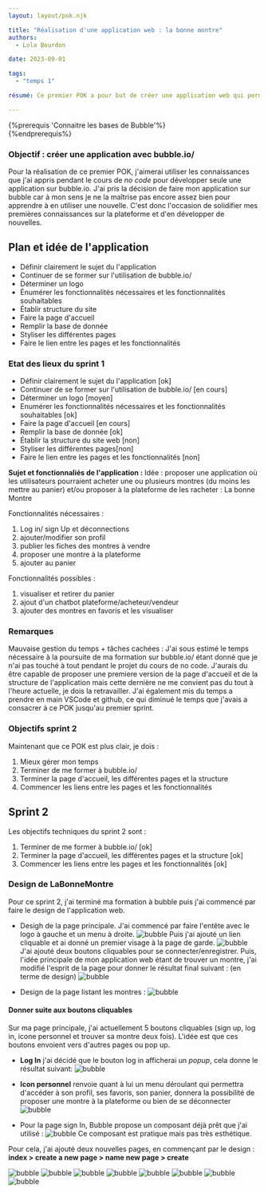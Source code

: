 ```yaml
---
layout: layout/pok.njk

title: "Réalisation d'une application web : la bonne montre"
authors:
  - Lola Bourdon

date: 2023-09-01

tags: 
  - "temps 1"

résumé: Ce premier POK a pour but de créer une application web qui permettrait de revendre des montres d'occasions entre particuliers à Marseille en utilisant la plateforme bubble.io/ que j'ai récemment appris à utiliser.

---
```


{%prerequis 'Connaitre les bases de Bubble'%}  
{%endprerequis%}

### Objectif : créer une application avec bubble.io/

Pour la réalisation de ce premier POK, j'aimerai utiliser les connaissances que j'ai appris pendant le cours de *no code* pour développer seule une application sur bubble.io. J'ai pris la décision de faire mon application sur bubble car à mon sens je ne la maîtrise pas encore assez bien pour apprendre à en utiliser une nouvelle. C'est donc l'occasion de solidifier mes premières connaissances sur la plateforme et d'en développer de nouvelles.

## Plan et idée de l'application

- Définir clairement le sujet du l'application
- Continuer de se former sur l'utilisation de bubble.io/
- Déterminer un logo
- Énumérer les fonctionnalités nécessaires et les fonctionnalités souhaitables
- Établir structure du site
- Faire la page d'accueil
- Remplir la base de donnée
- Styliser les différentes pages
- Faire le lien entre les pages et les fonctionnalités

### Etat des lieux du sprint 1

- Définir clairement le sujet du l'application [ok]
- Continuer de se former sur l'utilisation de bubble.io/ [en cours]
- Déterminer un logo [moyen]
- Enumérer les fonctionnalités nécessaires et les fonctionnalités souhaitables [ok]
- Faire la page d'accueil [en cours]
- Remplir la base de donnée [ok]
- Établir la structure du site web [non]
- Styliser les différentes pages[non]
- Faire le lien entre les pages et les fonctionnalités [non]

**Sujet et fonctionnaliés de l'application :**
Idée : proposer une application où les utilisateurs pourraient acheter une ou plusieurs montres (du moins les mettre au panier) et/ou proposer à la plateforme de les racheter : La bonne Montre

Fonctionnalités nécessaires :

1. Log in/ sign Up et déconnections
2. ajouter/modifier son profil
3. publier les fiches des montres à vendre
4. proposer une montre à la plateforme
5. ajouter au panier

Fonctionnalités possibles :

1. visualiser et retirer du panier
2. ajout d'un chatbot plateforme/acheteur/vendeur
3. ajouter des montres en favoris et les visualiser

### Remarques

Mauvaise gestion du temps + tâches cachées : J'ai sous estimé le temps nécessaire à la poursuite de ma formation sur bubble.io/ étant donné que je n'ai pas touché à tout pendant le projet du cours de no code. J'aurais du être capable de proposer une premiere version de la page d'accueil et de la structure de l'application mais cette dernière ne me convient pas du tout à l'heure actuelle, je dois la retravailler. J'ai également mis du temps a prendre en main VSCode et github, ce qui diminué le temps que j'avais a consacrer à ce POK jusqu'au premier sprint.

### Objectifs sprint 2

Maintenant que ce POK est plus clair, je dois :

1. Mieux gérer mon temps
2. Terminer de me former à bubble.io/
3. Terminer la page d'accueil, les différentes pages et la structure
4. Commencer les liens entre les pages et les fonctionnalités

## Sprint 2

Les objectifs techniques du sprint 2 sont :

1. Terminer de me former à bubble.io/ [ok]
2. Terminer la page d'accueil, les différentes pages et la structure [ok]
3. Commencer les liens entre les pages et les fonctionnalités [ok]

### Design de LaBonneMontre

 Pour ce sprint 2, j'ai terminé ma formation à bubble puis j'ai commencé par faire le design de l'application web.
- Desigh de la page principale.
 J'ai commencé par faire l'entête avec le logo  à gauche et un menu à droite.
![bubble](screen_pok1.png)
Puis j'ai ajouté un lien cliquable et ai donné un premier visage à la page de garde.
![bubble](screen_pok2.png)
J'ai ajouté deux boutons cliquables pour se connecter/enregistrer. Puis, l'idée principale de mon application web étant de trouver un montre, j'ai modifié l'esprit de la page pour donner le résultat final suivant : (en terme de design)
![bubble](screen_accueil.png)

- Design de la page listant les montres : 
![bubble](screen_liste_montre.png)

#### Donner suite aux boutons cliquables

Sur ma page principale, j'ai actuellement 5 boutons cliquables (sign up, log in, icone personnel et trouver sa montre deux fois). L'idée est que ces boutons envoient vers d'autres pages ou pop up.

* **Log In** j'ai décidé que le bouton log in afficherai un *popup*, cela donne le résultat suivant:
![bubble](screen_login.png)
* **Icon personnel** renvoie quant à lui un menu déroulant qui permettra d'accéder à son profil, ses favoris, son panier, donnera la possibilité de proposer une montre à la plateforme ou bien de se déconnecter
![bubble](screen_menu.png)

* Pour la page sign In, Bubble propose un composant déjà prêt que j'ai utilisé :
![bubble](scree_signup.png)
Ce composant est pratique mais pas très esthétique.

Pour cela, j'ai ajouté deux nouvelles pages, en commençant par le design : **index > create a new page > name new page > create**

![bubble](screen_liste_montre2.png)
![bubble](screen_trouver_montre.png)
![bubble](screen_signup_t.png)
![bubble](screen_accueil_t.png)
![bubble](screen_profil_user.png)
![bubble](screen_builder_profil.png)
![bubble](screen_formulaire_vendre.png)
![bubble](scree_felicitations.png)